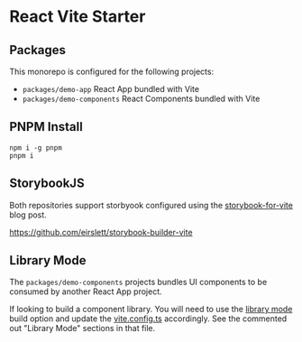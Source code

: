 # React Vite Starter

## Packages
This monorepo is configured for the following projects:
* `packages/demo-app` React App bundled with Vite
* `packages/demo-components` React Components bundled with Vite

## PNPM Install
```
npm i -g pnpm
pnpm i
```
## StorybookJS
Both repositories support storbyook configured using the [storybook-for-vite](https://storybook.js.org/blog/storybook-for-vite/) blog post.

https://github.com/eirslett/storybook-builder-vite

## Library Mode
The `packages/demo-components` projects bundles UI components to be consumed by another React App project.

If looking to build a component library. You will need to use the [library mode](https://vitejs.dev/guide/build.html#library-mode) build option and update the [vite.config.ts](/vite.config.ts) accordingly. See the commented out "Library Mode" sections in that file.
